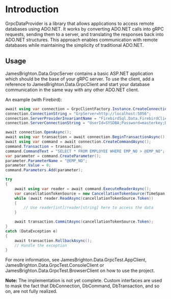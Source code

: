# Introduction

GrpcDataProvider is a library that allows applications to access remote databases using ADO.NET. It works by converting ADO.NET calls into gRPC requests, sending them to a server, and translating the responses back into ADO.NET structures. This approach enables communication with remote databases while maintaining the simplicity of traditional ADO.NET.

## Usage

JamesBrighton.Data.GrpcServer contains a basic ASP.NET application which should be the base of your gRPC server. To use the client, add a reference to JamesBrighton.Data.GrpcClient and start your database communication in the same way with any other ADO.NET client.

An example (with Firebird):

````csharp
await using var connection = GrpcClientFactory.Instance.CreateConnection() as IAsyncRemoteConnection;
connection.ConnectionString = "GrpServer=http://localhost:5056";
connection.ServerProviderInvariantName = "FirebirdSql.Data.FirebirdClient";
connection.ServerConnectionString = "UserId=SYSDBA;Password=masterkey;Database=localhost:/Library/Frameworks/Firebird.framework/Versions/A/Resources/examples/empbuild/employee.fdb;WireCrypt=Required";

await connection.OpenAsync();
await using var transaction = await connection.BeginTransactionAsync();
await using var command = await connection.CreateCommandAsync();
command.Transaction = transaction;
command.CommandText = "SELECT * FROM EMPLOYEE WHERE EMP_NO > @EMP_NO";
var parameter = command.CreateParameter();
parameter.ParameterName = "@EMP_NO";
parameter.Value = 0;
command.Parameters.Add(parameter);

try
{
	await using var reader = await command.ExecuteReaderAsync();
	var cancellationTokenSource = new CancellationTokenSource(TimeSpan.FromSeconds(3600));
	while (await reader.ReadAsync(cancellationTokenSource.Token))
	{
		// Use reader[int]/reader[string] here to access the data
	}

	await transaction.CommitAsync(cancellationTokenSource.Token);
}
catch (DataException e)
{
	await transaction.RollbackAsync();
	// Handle the exception
}
````
For more information, see JamesBrighton.Data.GrpcTest.AppClient, JamesBrighton.Data.GrpcTest.ConsoleClient or JamesBrighton.Data.GrpcTest.BrowserClient on how to use the project.

**Note:** The implementation is not yet complete. Custom interfaces are used to mask the fact that DbConnection, DbCommand, DbTransaction, and so on, are not fully realized.
